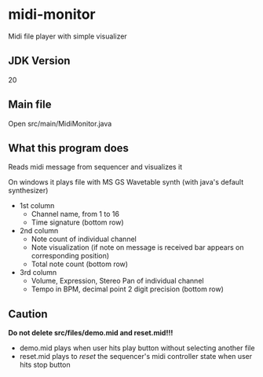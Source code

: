 # midi-monitor
Midi file player with simple visualizer

## JDK Version
20

## Main file
Open src/main/MidiMonitor.java

## What this program does
Reads midi message from sequencer and visualizes it

On windows it plays file with MS GS Wavetable synth (with java's default synthesizer)

* 1st column
    * Channel name, from 1 to 16
    * Time signature (bottom row)
* 2nd column
    * Note count of individual channel
    * Note visualization (if note on message is received bar appears on corresponding position)
    * Total note count (bottom row)
* 3rd column
    * Volume, Expression, Stereo Pan of individual channel
    * Tempo in BPM, decimal point 2 digit precision (bottom row)

## Caution
**Do not delete src/files/demo.mid and reset.mid!!!**
* demo.mid plays when user hits play button without selecting another file
* reset.mid plays to *reset* the sequencer's midi controller state when user hits stop button
